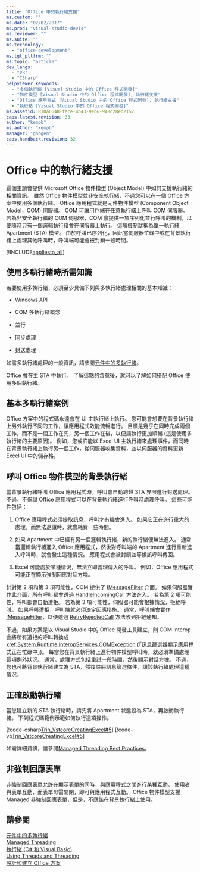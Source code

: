 ```yaml
---
title: "Office 中的執行緒支援"
ms.custom: ""
ms.date: "02/02/2017"
ms.prod: "visual-studio-dev14"
ms.reviewer: ""
ms.suite: ""
ms.technology: 
  - "office-development"
ms.tgt_pltfrm: ""
ms.topic: "article"
dev_langs: 
  - "VB"
  - "CSharp"
helpviewer_keywords: 
  - "多個執行緒 [Visual Studio 中的 Office 程式開發]"
  - "物件模型 [Visual Studio 中的 Office 程式開發], 執行緒支援"
  - "Office 應用程式 [Visual Studio 中的 Office 程式開發], 執行緒支援"
  - "執行緒 [Visual Studio 中的 Office 程式開發]"
ms.assetid: 810a6648-fece-4b43-9eb6-948d28ed2157
caps.latest.revision: 33
author: "kempb"
ms.author: "kempb"
manager: "ghogen"
caps.handback.revision: 32
---
```

# Office 中的執行緒支援
  這個主題會提供 Microsoft Office 物件模型 \(Object Model\) 中如何支援執行緒的相關資訊。  雖然 Office 物件模型並非安全執行緒，不過您可以在一個 Office 方案中使用多個執行緒。  Office 應用程式就是元件物件模型 \(Component Object Model，COM\) 伺服器。  COM 可讓用戶端在任意執行緒上呼叫 COM 伺服器。  若為非安全執行緒的 COM 伺服器，COM 會提供一項序列化並行呼叫的機制，以便隨時只有一個邏輯執行緒會在伺服器上執行。  這項機制就稱為單一執行緒 Apartment \(STA\) 模型。  由於呼叫已序列化，因此當伺服器忙碌中或在背景執行緒上處理其他呼叫時，呼叫端可能會被封鎖一段時間。  
  
 [!INCLUDE[appliesto_all](../vsto/includes/appliesto-all-md.md)]  
  
## 使用多執行緒時所需知識  
 若要使用多執行緒，必須至少具備下列與多執行緒處理相關的基本知識：  
  
-   Windows API  
  
-   COM 多執行緒概念  
  
-   並行  
  
-   同步處理  
  
-   封送處理  
  
 如需多執行緒處理的一般資訊，請參閱[元件中的多執行緒](http://msdn.microsoft.com/library/2fc31e68-fb71-4544-b654-0ce720478779)。  
  
 Office 會在主 STA 中執行。  了解這點的含意後，就可以了解如何搭配 Office 使用多個執行緒。  
  
## 基本多執行緒案例  
 Office 方案中的程式碼永遠會在 UI 主執行緒上執行。  您可能會想要在背景執行緒上另外執行不同的工作，讓應用程式效能流暢進行。  目標是幾乎在同時完成兩個工作，而不是一個工作在先，另一個工作在後，以便讓執行更加順暢 \(這是使用多執行緒的主要原因\)。  例如，您或許能以 Excel UI 主執行緒來處理事件，而同時在背景執行緒上執行另一個工作，從伺服器收集資料，並以伺服器的資料更新 Excel UI 中的儲存格。  
  
## 呼叫 Office 物件模型的背景執行緒  
 當背景執行緒呼叫 Office 應用程式時，呼叫會自動跨越 STA 界限進行封送處理。  不過，不保證 Office 應用程式可以在背景執行緒進行呼叫時處理呼叫。  這些可能性包括：  
  
1.  Office 應用程式必須提取訊息，呼叫才有機會進入。  如果它正在進行重大的處理，而無法退讓時，就會耗費一些時間。  
  
2.  如果 Apartment 中已經有另一個邏輯執行緒，新的執行緒便無法進入。  通常當邏輯執行緒進入 Office 應用程式，然後對呼叫端的 Apartment 進行重新進入呼叫時，就會發生這種情況。  應用程式會被封鎖並等候該呼叫傳回。  
  
3.  Excel 可能處於某種情況，無法立即處理傳入的呼叫。  例如，Office 應用程式可能正在顯示強制回應對話方塊。  
  
 針對第 2 項和第 3 項可能性，COM 提供了 [IMessageFilter](http://msdn.microsoft.com/zh-tw/e12d48c0-5033-47a8-bdcd-e94c49857248) 介面。  如果伺服器實作此介面，所有呼叫都會透過 [HandleIncomingCall](http://msdn.microsoft.com/zh-tw/7e31b518-ef4f-4bdd-b5c7-e1b16383a5be) 方法進入。  若為第 2 項可能性，呼叫都會自動遭拒。  若為第 3 項可能性，伺服器可能會根據情況，拒絕呼叫。  如果呼叫遭拒，呼叫端就必須決定因應措施。  通常，呼叫端會實作 [IMessageFilter](http://msdn.microsoft.com/zh-tw/e12d48c0-5033-47a8-bdcd-e94c49857248)，以便透過 [RetryRejectedCall](http://msdn.microsoft.com/zh-tw/3f800819-2a21-4e46-ad15-f9594fac1a3d) 方法收到拒絕通知。  
  
 不過，如果方案是以 Visual Studio 中的 Office 開發工具建立，則 COM Interop 會將所有遭拒的呼叫轉換成 <xref:System.Runtime.InteropServices.COMException> \(「訊息篩選器顯示應用程式正在忙碌中」\)。  每當您在背景執行緒上進行物件模型呼叫時，就必須準備處理這項例外狀況。  通常，處理方式包括重試一段時間，然後顯示對話方塊。  不過，您也可將背景執行緒建立為 STA，然後註冊訊息篩選條件，讓該執行緒處理這種情況。  
  
## 正確啟動執行緒  
 當您建立新的 STA 執行緒時，請先將 Apartment 狀態設為 STA，再啟動執行緒。  下列程式碼範例示範如何執行這項操作。  
  
 [!code-csharp[Trin_VstcoreCreatingExcel#5](../snippets/csharp/VS_Snippets_OfficeSP/Trin_VstcoreCreatingExcel/CS/ThisWorkbook.cs#5)]
 [!code-vb[Trin_VstcoreCreatingExcel#5](../snippets/visualbasic/VS_Snippets_OfficeSP/Trin_VstcoreCreatingExcel/VB/ThisWorkbook.vb#5)]  
  
 如需詳細資訊，請參閱[Managed Threading Best Practices](http://msdn.microsoft.com/library/e51988e7-7f4b-4646-a06d-1416cee8d557)。  
  
## 非強制回應表單  
 非強制回應表單允許在顯示表單的同時，與應用程式之間進行某種互動。  使用者與表單互動，而表單毋需關閉，即可與應用程式互動。  Office 物件模型支援 Managed 非強制回應表單，但是，不應該在背景執行緒上使用。  
  
## 請參閱  
 [元件中的多執行緒](http://msdn.microsoft.com/library/2fc31e68-fb71-4544-b654-0ce720478779)   
 [Managed Threading](http://msdn.microsoft.com/library/7b46a7d9-c6f1-46d1-a947-ae97471bba87)   
 [執行緒 &#40;C&#35; 和 Visual Basic&#41;](http://msdn.microsoft.com/library/552f6c68-dbdb-4327-ae36-32cf9063d88c)   
 [Using Threads and Threading](http://msdn.microsoft.com/library/9b5ec2cd-121b-4d49-b075-222cf26f2344)   
 [設計和建立 Office 方案](../vsto/designing-and-creating-office-solutions.md)  
  
  
